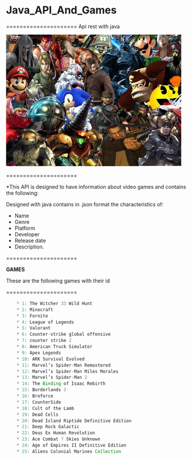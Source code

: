 # Java_API_And_Games
=====================
Api rest with java 

![alt text](image.png)

=====================

 *This API is designed to have information about video games and contains the following: 

Designed with java contains in .json format the characteristics of:
* Name
* Genre
* Platform
* Developer
* Release date
* Description.

=====================

**GAMES**

These are the following games with their id 

=====================

``` java
    * 1: The Witcher 33 Wild Hunt
    * 2: Minecraft
    * 3: Fornite
    * 4: League of Legends
    * 5: Valorant 
    * 6: Counter-strike global offensive
    * 7: counter strike 2
    * 8: American Truck Simulator
    * 9: Apex Legends
    * 10: ARK Survival Evolved
    * 11: Marvel’s Spider-Man Remastered
    * 12: Marvel’s Spider-Man Miles Morales
    * 13: Marvel’s Spider-Man 2
    * 14: The Binding of Isaac Rebirth
    * 15: Borderlands 3
    * 16: Broforce
    * 17: CounterSide
    * 18: Cult of the Lamb
    * 19: Dead Cells
    * 20: Dead Island Riptide Definitive Edition
    * 21: Deep Rock Galactic
    * 22: Deus Ex Human Revolution
    * 23: Ace Combat 7 Skies Unknown
    * 24: Age of Empires II Definitive Edition
    * 25: Aliens Colonial Marines Collection
 ```